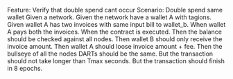 Feature: Verify that double spend cant occur
Scenario: Double spend same wallet
Given a network.
Given the network have a wallet A with tagions.
Given wallet A has two invoices with same input bill to wallet_b.
When wallet A pays both the invoices.
When the contract is executed.
Then the balance should be checked against all nodes.
Then wallet B should only receive the invoice amount.
Then wallet A should loose invoice amount + fee.
Then the bullseye of all the nodes DARTs should be the same.
But the transaction should not take longer than Tmax seconds.
But the transaction should finish in 8 epochs. 
